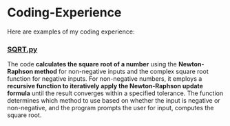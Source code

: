 # Coding-Experience
Here are examples of my coding experience:


### [SQRT.py](https://github.com/LookingForEmre/Coding-Experience/blob/c21bbad579f0b4848fdeb74456fc94771865a513/SQRT.py)

The code **calculates the square root of a number** using the **Newton-Raphson method** for non-negative inputs and the complex square root function for negative inputs. For non-negative numbers, it employs a **recursive function to iteratively apply the Newton-Raphson update formula** until the result converges within a specified tolerance. The function determines which method to use based on whether the input is negative or non-negative, and the program prompts the user for input, computes the square root.
